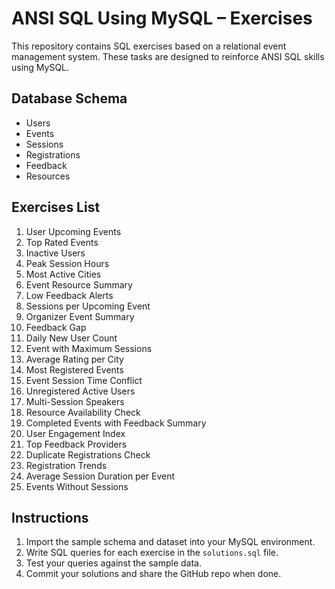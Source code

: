 # ANSI SQL Using MySQL – Exercises

This repository contains SQL exercises based on a relational event management system. These tasks are designed to reinforce ANSI SQL skills using MySQL.

## Database Schema
- Users
- Events
- Sessions
- Registrations
- Feedback
- Resources

## Exercises List

1. User Upcoming Events  
2. Top Rated Events  
3. Inactive Users  
4. Peak Session Hours  
5. Most Active Cities  
6. Event Resource Summary  
7. Low Feedback Alerts  
8. Sessions per Upcoming Event  
9. Organizer Event Summary  
10. Feedback Gap  
11. Daily New User Count  
12. Event with Maximum Sessions  
13. Average Rating per City  
14. Most Registered Events  
15. Event Session Time Conflict  
16. Unregistered Active Users  
17. Multi-Session Speakers  
18. Resource Availability Check  
19. Completed Events with Feedback Summary  
20. User Engagement Index  
21. Top Feedback Providers  
22. Duplicate Registrations Check  
23. Registration Trends  
24. Average Session Duration per Event  
25. Events Without Sessions

## Instructions
1. Import the sample schema and dataset into your MySQL environment.
2. Write SQL queries for each exercise in the `solutions.sql` file.
3. Test your queries against the sample data.
4. Commit your solutions and share the GitHub repo when done.
